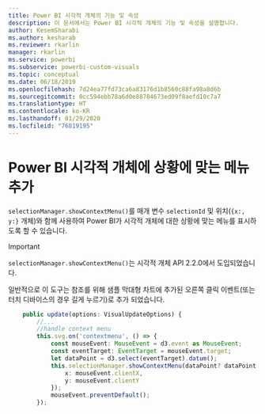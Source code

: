 ```yaml
---
title: Power BI 시각적 개체의 기능 및 속성
description: 이 문서에서는 Power BI 시각적 개체의 기능 및 속성을 설명합니다.
author: KesemSharabi
ms.author: kesharab
ms.reviewer: rkarlin
manager: rkarlin
ms.service: powerbi
ms.subservice: powerbi-custom-visuals
ms.topic: conceptual
ms.date: 06/18/2019
ms.openlocfilehash: 7d24ea77fd73ca6a83176d1b8560c88fa98a8d6b
ms.sourcegitcommit: 0cc594ebb78a6d0e88784673ed09f8aefd10c7a7
ms.translationtype: HT
ms.contentlocale: ko-KR
ms.lasthandoff: 01/29/2020
ms.locfileid: "76819195"
---
```

# <a name="add-context-menu-to-power-bi-visual"></a>Power BI 시각적 개체에 상황에 맞는 메뉴 추가

`selectionManager.showContextMenu()`를 매개 변수 `selectionId` 및 위치(`{x:, y:}` 개체)와 함께 사용하여 Power BI가 시각적 개체에 대한 상황에 맞는 메뉴를 표시하도록 할 수 있습니다.

> [!IMPORTANT]
> `selectionManager.showContextMenu()`는 시각적 개체 API 2.2.0에서 도입되었습니다.

일반적으로 이 도구는 참조를 위해 샘플 막대형 차트에 추가된 오른쪽 클릭 이벤트(또는 터치 디바이스의 경우 길게 누르기)로 추가 되었습니다.

```typescript
    public update(options: VisualUpdateOptions) {
        //...
        //handle context menu
        this.svg.on('contextmenu', () => {
            const mouseEvent: MouseEvent = d3.event as MouseEvent;
            const eventTarget: EventTarget = mouseEvent.target;
            let dataPoint = d3.select(eventTarget).datum();
            this.selectionManager.showContextMenu(dataPoint? dataPoint.selectionId : {}, {
                x: mouseEvent.clientX,
                y: mouseEvent.clientY
            });
            mouseEvent.preventDefault();
        });
```
